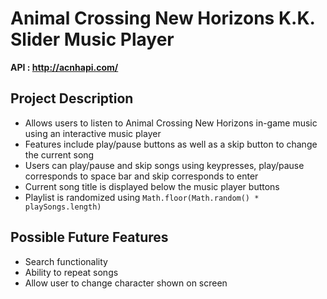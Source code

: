 # Animal Crossing New Horizons K.K. Slider Music Player

**API : http://acnhapi.com/**

## Project Description

- Allows users to listen to Animal Crossing New Horizons in-game music using an interactive music player
- Features include play/pause buttons as well as a skip button to change the current song
- Users can play/pause and skip songs using keypresses, play/pause corresponds to space bar and skip corresponds to enter
- Current song title is displayed below the music player buttons
- Playlist is randomized using `Math.floor(Math.random() * playSongs.length)`

## Possible Future Features

- Search functionality
- Ability to repeat songs
- Allow user to change character shown on screen
